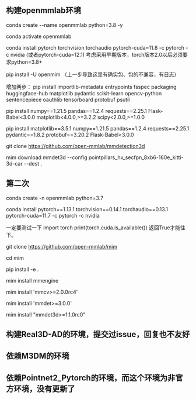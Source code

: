 
## 构建openmmlab环境

conda create --name openmmlab python=3.8 -y

conda activate openmmlab

conda install pytorch torchvision torchaudio pytorch-cuda=11.8 -c pytorch -c nvidia  (或者pytorch-cuda=12.1)
考虑采用早期版本，torch版本2.0以后必须要求python=3.8+

pip install -U openmim （上一步导致这里有确实包、包的不兼容，有日志）

增加两步：
pip install importlib-metadata entrypoints fsspec packaging huggingface-hub matplotlib pydantic scikit-learn opencv-python sentencepiece oauthlib tensorboard protobuf psutil

pip install numpy==1.21.5 pandas==1.2.4 requests==2.25.1 Flask-Babel<3.0.0 matplotlib<4.0.0,>=3.2.2 scipy<2.0.0,>=1.0.0

pip install matplotlib==3.5.1 numpy==1.21.5 pandas==1.2.4 requests==2.25.1 pydantic==1.8.2 protobuf==3.20.2 Flask-Babel<3.0.0

git clone https://github.com/open-mmlab/mmdetection3d

mim download mmdet3d --config pointpillars_hv_secfpn_8xb6-160e_kitti-3d-car --dest .

## 第二次
conda create -n openmmlab python=3.7

conda install pytorch==1.13.1 torchvision==0.14.1 torchaudio==0.13.1 pytorch-cuda=11.7 -c pytorch -c nvidia

一定要测试一下
import torch
print(torch.cuda.is_available())
返回True才能往下。

git clone https://github.com/open-mmlab/mim

cd mim

pip install -e .

mim install mmengine

mim install 'mmcv>=2.0.0rc4'

mim install 'mmdet>=3.0.0'

mim install "mmdet3d>=1.1.0rc0"



## 构建Real3D-AD的环境，提交过issue，回复也不友好

## 依赖M3DM的环境

## 依赖Pointnet2_Pytorch的环境，而这个环境为非官方环境，没有更新了

